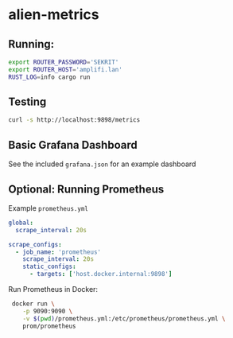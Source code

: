 # alien-metrics

## Running:

```bash
export ROUTER_PASSWORD='SEKRIT'
export ROUTER_HOST='amplifi.lan'
RUST_LOG=info cargo run
```

## Testing

```bash
curl -s http://localhost:9898/metrics
```

## Basic Grafana Dashboard

See the included `grafana.json` for an example dashboard

## Optional: Running Prometheus

Example `prometheus.yml`

```yaml
global:
  scrape_interval: 20s

scrape_configs:
  - job_name: 'prometheus'
    scrape_interval: 20s
    static_configs:
      - targets: ['host.docker.internal:9898']
```

Run Prometheus in Docker:

```bash
 docker run \
    -p 9090:9090 \
    -v $(pwd)/prometheus.yml:/etc/prometheus/prometheus.yml \
    prom/prometheus

```
